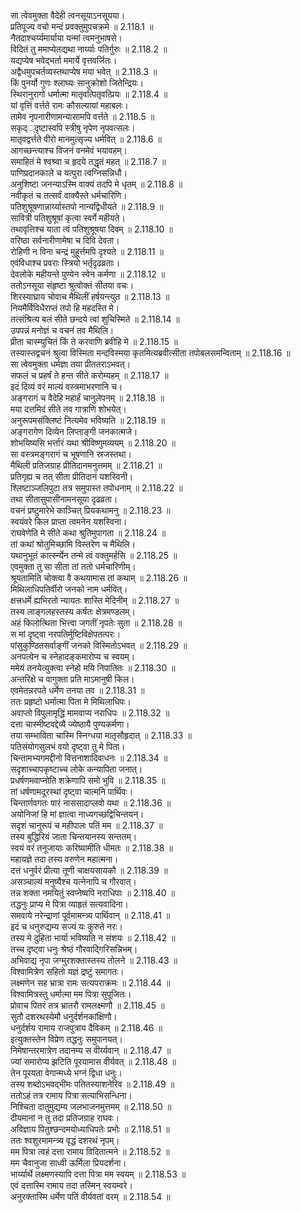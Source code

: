 

  
सा त्वेवमुक्ता वैदेही त्वनसूयाऽनसूयया।  
प्रतिपूज्य वचो मन्दं प्रवक्तुमुपचक्रमे ॥ 2.118.1 ॥   
नैतदाश्चर्य्यमार्याया यन्मां त्वमनुभाषसे।  
विदितं तु ममाप्येतद्यथा नार्य्याः पतिर्गुरुः ॥ 2.118.2 ॥   
यद्यप्येष भवेद्भर्ता ममार्ये वृत्तवर्जितः।  
अद्वैधमुपचर्तव्यस्तथाप्येष मया भवेत् ॥ 2.118.3 ॥   
किं पुनर्यो गुणः श्लाघ्यः सानुक्रोशो जितेन्द्रियः।  
स्थिरानुरागो धर्मात्मा मातृवत्पितृवत्प्रियः ॥ 2.118.4 ॥   
यां वृत्तिं वर्त्तते रामः कौसल्यायां महाबलः।  
तामेव नृपनारीणामन्यासामपि वर्त्तते ॥ 2.118.5 ॥   
सकृद््दृष्टास्वपि स्त्रीषु नृपेण नृपवत्सलः।  
मातृवद्वर्त्तते वीरो मानमुत्सृज्य धर्मवित् ॥ 2.118.6 ॥   
आगच्छन्त्याश्च विजनं वनमेवं भयावहम्।  
समाहितं मे श्वश्र्वा च हृदये तद्धृतं महत् ॥ 2.118.7 ॥   
पाणिप्रदानकाले च यत्पुरा त्वग्निसन्निधौ।  
अनुशिष्टा जनन्याऽस्मि वाक्यं तदपि मे धृतम् ॥ 2.118.8 ॥   
नवीकृतं च तत्सर्वं वाक्यैस्ते धर्मचारिणि।  
पतिशुश्रूषणान्नार्य्यास्तपो नान्यद्विधीयते ॥ 2.118.9 ॥   
सावित्री पतिशुश्रूषां कृत्वा स्वर्गे महीयते।  
तथावृत्तिश्च याता त्वं पतिशुश्रूषया दिवम् ॥ 2.118.10 ॥   
वरिष्ठा सर्वनारीणामेषा च दिवि देवता।  
रोहिणी न विना चन्द्रं मुहूर्त्तमपि दृश्यते ॥ 2.118.11 ॥   
एवंविधाश्च प्रवराः स्त्रियो भर्तृदृढव्रताः।  
देवलोके महीयन्ते पुण्येन स्वेन कर्मणा ॥ 2.118.12 ॥   
ततोऽनसूया संहृष्टा श्रुत्वोक्तं सीतया वचः।  
शिरस्याघ्राय चोवाच मैथिलीं हर्षयन्त्युत ॥ 2.118.13 ॥   
नियमैर्विविधैराप्तं तपो हि महदस्ति मे।  
तत्संश्रित्य बलं सीते छन्दये त्वां शुचिस्मिते ॥ 2.118.14 ॥   
उपपन्नं मनोज्ञं च वचनं तव मैथिलि।  
प्रीता चास्म्युचितं किं ते करवाणि ब्रवीहि मे ॥ 2.118.15 ॥   
तस्यास्तद्वचनं श्रुत्वा विस्मिता मन्दविस्मया कृतमित्यब्रवीत्सीता तपोबलसमन्विताम् ॥ 2.118.16 ॥   
सा त्वेवमुक्ता धर्मज्ञा तया प्रीततराऽभवत्।  
सफलं च प्रहर्षं ते हन्त सीते करोम्यहम् ॥ 2.118.17 ॥   
इदं दिव्यं वरं माल्यं वस्त्रमाभरणानि च।  
अङ्गरागं च वैदेहि महार्हं चानुलेपनम् ॥ 2.118.18 ॥   
मया दत्तमिदं सीते तव गात्राणि शोभयेत्।  
अनुरूपमसंक्लिष्टं नित्यमेव भविष्यति ॥ 2.118.19 ॥   
अङ्गरागेण दिव्येन लिप्ताङ्गी जनकात्मजे।  
शोभयिष्यसि भर्त्तारं यथा श्रीविष्णुमव्ययम् ॥ 2.118.20 ॥   
सा वस्त्रमङ्गरागं च भूषणानि स्रजस्तथा।  
मैथिली प्रतिजग्राह प्रीतिदानमनुत्तमम् ॥ 2.118.21 ॥   
प्रतिगृह्य च तत् सीता प्रीतिदानं यशस्विनी।  
श्लिष्टाञ्जलिपुटा तत्र समुपास्त तपोधनाम् ॥ 2.118.22 ॥   
तथा सीतासुपासीनामनसूया दृढव्रता।  
वचनं प्रष्टुमारेभे काञ्चित् प्रियकथामनु ॥ 2.118.23 ॥   
स्वयंवरे किल प्राप्ता त्वमनेन यशस्विना।  
राघवेणेति मे सीते कथा श्रुतिमुपागता ॥ 2.118.24 ॥   
तां कथां श्रोतुमिच्छामि विस्तरेण च मैथिलि।  
यथानुभूतं कार्त्स्न्येन तन्मे त्वं वक्तुमर्हसि ॥ 2.118.25 ॥   
एवमुक्ता तु सा सीता तां ततो धर्मचारिणीम्।  
श्रूयतामिति चोक्त्वा वै कथयामास तां कथाम् ॥ 2.118.26 ॥   
मिथिलाधिपतिर्वीरो जनको नाम धर्मवित्।  
क्षत्त्रधर्मे ह्यभिरतो न्यायतः शास्ति मेदिनीम् ॥ 2.118.27 ॥   
तस्य लाङ्गलहस्तस्य कर्षतः क्षेत्रमण्डलम्।  
अहं किलोत्थिता भित्त्वा जगतीं नृपतेः सुता ॥ 2.118.28 ॥   
स मां दृष्ट्वा नरपतिर्मुष्टिविक्षेपतत्परः।  
पांसुकुण्ठितसर्वाङ्गीं जनको विस्मितोऽभवत् ॥ 2.118.29 ॥   
अनपत्येन च स्नेहादङ्कमारोप्य च स्वयम्।  
ममेयं तनयेत्युक्त्वा स्नेहो मयि निपातितः ॥ 2.118.30 ॥   
अन्तरिक्षे च वागुक्ता प्रति माऽमानुषी किल।  
एवमेतन्नरपते धर्मेण तनया तव ॥ 2.118.31 ॥   
ततः प्रहृष्टो धर्मात्मा पिता मे मिथिलाधिपः।  
अवाप्तो विपुलामृद्धिं मामवाप्य नराधिपः ॥ 2.118.32 ॥   
दत्ता चास्मीष्टवद्देव्यै ज्येष्ठायै पुण्यकर्मणा।  
तया सम्भाविता चास्मि स्निग्धया मातृसौहृदात् ॥ 2.118.33 ॥   
पतिसंयोगसुलभं वयो दृष्ट्वा तु मे पिता।  
चिन्तामभ्यगमद्दीनो वित्तनाशादिवाधनः ॥ 2.118.34 ॥   
सदृशाच्चापकृष्टाच्च लोके कन्यापिता जनात्।  
प्रधर्षणमवाप्नोति शक्रेणापि समो भुवि ॥ 2.118.35 ॥   
तां धर्षणामदूरस्थां दृष्ट्वा चात्मनि पार्थिवः।  
चिन्तार्णवगतः पारं नाससादाप्लवो यथा ॥ 2.118.36 ॥   
अयोनिजां हि मां ज्ञात्वा नाध्यगच्छद्विचिन्तयन्।  
सदृशं चानुरूपं च महीपालः पतिं मम ॥ 2.118.37 ॥   
तस्य बुद्धिरियं जाता चिन्तयानस्य सन्ततम्।  
स्वयं वरं तनूजायाः करिष्यामीति धीमतः ॥ 2.118.38 ॥   
महायज्ञे तदा तस्य वरुणेन महात्मना।  
दत्तं धनुर्वरं प्रीत्या तूणी चाक्षयसायकौ ॥ 2.118.39 ॥   
असञ्चाल्यं मनुष्यैश्च यत्नेनापि च गौरवात्।  
तन्न शक्ता नमयितुं स्वप्नेष्वपि नराधिपाः ॥ 2.118.40 ॥   
तद्धनुः प्राप्य मे पित्रा व्याहृतं सत्यवादिना।  
समवाये नरेन्द्राणां पूर्वमामन्त्र्य पार्थिवान् ॥ 2.118.41 ॥   
इदं च धनुरुद्यम्य सज्यं यः कुरुते नरः।  
तस्य मे दुहिता भार्या भविष्यति न संशयः ॥ 2.118.42 ॥   
तच्च दृष्ट्वा धनुः श्रेष्ठं गौरवाद्गिरिसन्निभम्।  
अभिवाद्य नृपा जग्मुरशक्तास्तस्य तोलने ॥ 2.118.43 ॥   
विश्वामित्रेण सहितो यज्ञं द्रष्टुं समागतः।  
लक्ष्मणेन सह भ्रात्रा रामः सत्यपराक्रमः ॥ 2.118.44 ॥   
विश्वामित्रस्तु धर्मात्मा मम पित्रा सुपूजितः।  
प्रोवाच पितरं तत्र भ्रातरौ रामलक्ष्मणौ ॥ 2.118.45 ॥   
सुतौ दशरथस्येमौ धनुर्दर्शनकांक्षिणौ।  
धनुर्दर्शय रामाय राजपुत्राय दैविकम् ॥ 2.118.46 ॥   
इत्युक्तस्तेन विप्रेण तद्धनुः समुपानयत्।  
निमेषान्तरमात्रेण तदानम्य स वीर्य्यवान् ॥ 2.118.47 ॥   
ज्यां समारोप्य झटिति पूरयामास वीर्यवत् ॥ 2.118.48 ॥   
तेन पूरयता वेगान्मध्ये भग्नं द्विधा धनुः।  
तस्य शब्दोऽभवद्भीमः पतितस्याशनेरिव ॥ 2.118.49 ॥   
ततोऽहं तत्र रामाय पित्रा सत्याभिसन्धिना।  
निश्चिता दातुमुद्यम्य जलभाजनमुत्तमम् ॥ 2.118.50 ॥   
दीयमानां न तु तदा प्रतिजग्राह राघवः।  
अविज्ञाय पितुश्छन्दमयोध्याधिपतेः प्रभोः ॥ 2.118.51 ॥   
ततः श्वशुरमामन्त्र्य वृद्धं दशरथं नृपम्।  
मम पित्रा त्वहं दत्ता रामाय विदितात्मने ॥ 2.118.52 ॥   
मम चैवानुजा साध्वी ऊर्मिला प्रियदर्शना।  
भार्य्यार्थे लक्ष्मणस्यापि दत्ता पित्रा मम स्वयम् ॥ 2.118.53 ॥   
एवं दत्तास्मि रामाय तदा तस्मिन् स्वयम्वरे।  
अनुरक्तास्मि धर्मेण पतिं वीर्यवतां वरम् ॥ 2.118.54 ॥   
